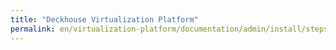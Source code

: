 ```yaml
---
title: "Deckhouse Virtualization Platform"
permalink: en/virtualization-platform/documentation/admin/install/steps/access.html
---
```

